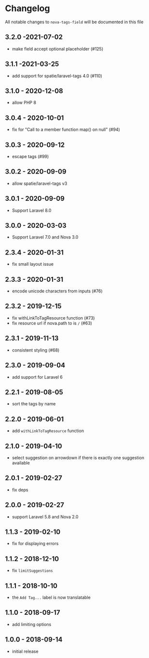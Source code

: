 # Changelog

All notable changes to `nova-tags-field` will be documented in this file

## 3.2.0 -2021-07-02
- make field accept optional placeholder (#125)

## 3.1.1 -2021-03-25

- add support for spatie/laravel-tags 4.0 (#110)

## 3.1.0 - 2020-12-08

- allow PHP 8

## 3.0.4 - 2020-10-01

- fix for "Call to a member function map() on null" (#94)

## 3.0.3 - 2020-09-12

- escape tags (#99)

## 3.0.2 - 2020-09-09

- allow spatie/laravel-tags v3

## 3.0.1 - 2020-09-09

- Support Laravel 8.0

## 3.0.0 - 2020-03-03

- Support Laravel 7.0 and Nova 3.0

## 2.3.4 - 2020-01-31

- fix small layout issue

## 2.3.3 - 2020-01-31

- encode unicode characters from inputs (#76)

## 2.3.2 - 2019-12-15

- fix withLinkToTagResource function (#73)
- fix resource url if nova.path to is `/` (#63)

## 2.3.1 - 2019-11-13

- consistent styling (#68)

## 2.3.0 - 2019-09-04

- add support for Laravel 6

## 2.2.1 - 2019-08-05

- sort the tags by name

## 2.2.0 - 2019-06-01

- add `withLinkToTagResource` function

## 2.1.0 - 2019-04-10

- select suggestion on arrowdown if there is exactly one suggestion available

## 2.0.1 - 2019-02-27

- fix deps

## 2.0.0 - 2019-02-27

- support Laravel 5.8 and Nova 2.0

## 1.1.3 - 2019-02-10

- fix for displaying errors

## 1.1.2 - 2018-12-10

- fix `limitSuggestions`

## 1.1.1 - 2018-10-10

- the `Add Tag...` label is now translatable

## 1.1.0 - 2018-09-17

- add limiting options

## 1.0.0 - 2018-09-14

- initial release
